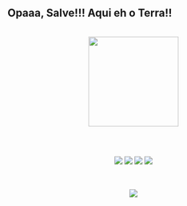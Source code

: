 ## Opaaa, Salve!!! Aqui eh o Terra!!

<br>

<div align="center">
  
  <a href="https://github.com/ViniciosTerra">
  <img height="180em" src="https://github-readme-stats.vercel.app/api?username=ViniciosTerra&show_icons=true&theme=radical&include_all_commits=true&count_private=true"/>
    
</div>
  
  ##
  
<br>
  
<div align="center"> 
  
  <a href="https://instagram.com/terra_5965" target="_blank"><img src="https://img.shields.io/badge/-Instagram-%23E4405F?style=for-the-badge&logo=instagram&logoColor=white" target="_blank"></a>
 <a href="https://api.whatsapp.com/send?phone=5551981614093&text=Opa%2C%20achei%20seu%20contato%20no%20GitHub." target="_blank"><img src="https://img.shields.io/badge/WhatsApp-25D366?style=for-the-badge&logo=whatsapp&logoColor=white" target="_blank"></a> 
  <a href = "mailto:tdfvini@gmail.com"><img src="https://img.shields.io/badge/-Gmail-%23333?style=for-the-badge&logo=gmail&logoColor=white" target="_blank"></a>
  <a href="https://www.linkedin.com/in/viniciosterra/" target="_blank"><img src="https://img.shields.io/badge/-LinkedIn-%230077B5?style=for-the-badge&logo=linkedin&logoColor=white" target="_blank"></a>  
  
</div>
  
  ##
  
 <br>
  
 <div align="center">
   
   <img align="center" src="https://media0.giphy.com/media/LfQzCXmICSoa4/giphy.gif">
   
 </div>
